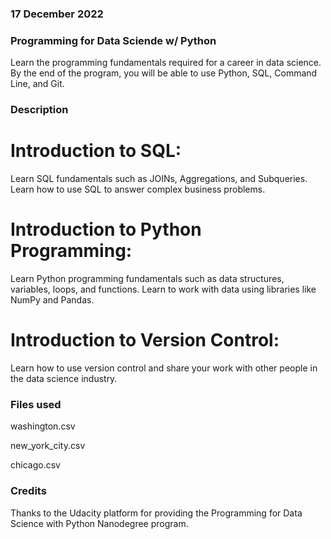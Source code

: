 ### 17 December 2022

### Programming for Data Sciende w/ Python 

Learn the programming fundamentals required for a career in data science. By the end of the program, you will be able to use Python, SQL, Command Line, and Git.

### Description
# Introduction to SQL:
Learn SQL fundamentals such as JOINs, Aggregations, and Subqueries. Learn how to use SQL to answer complex business problems.
# Introduction to Python Programming:
Learn Python programming fundamentals such as data structures, variables, loops, and functions. Learn to work with data using libraries like NumPy and Pandas.
# Introduction to Version Control:
Learn how to use version control and share your work with other people in the data science industry.

### Files used
washington.csv

new_york_city.csv

chicago.csv

### Credits
Thanks to the Udacity platform for providing the Programming for Data Science with Python Nanodegree program.
